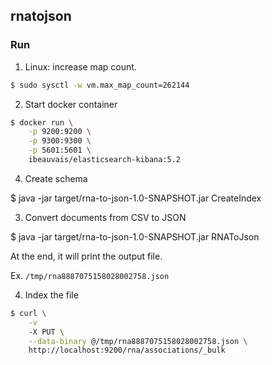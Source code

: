 rnatojson
---------

### Run

1. Linux: increase map count.

```bash
$ sudo sysctl -w vm.max_map_count=262144
```

2. Start docker container

```bash
$ docker run \
    -p 9200:9200 \
    -p 9300:9300 \
    -p 5601:5601 \
    ibeauvais/elasticsearch-kibana:5.2
```

4. Create schema

$ java -jar target/rna-to-json-1.0-SNAPSHOT.jar CreateIndex

3. Convert documents from CSV to JSON

$ java -jar target/rna-to-json-1.0-SNAPSHOT.jar RNAToJson

At the end, it will print the output file.

Ex. `/tmp/rna8887075158028002758.json`

4. Index the file

```bash
$ curl \
    -v
    -X PUT \
    --data-binary @/tmp/rna8887075158028002758.json \
    http://localhost:9200/rna/associations/_bulk
```